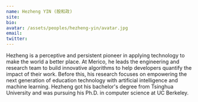 ```yaml
---
name: Hezheng YIN (殷和政)
site: 
bio: 
avatar: /assets/peoples/hezheng-yin/avatar.jpg
email: 
twitter: 
---
```


Hezheng is a perceptive and persistent pioneer in applying technology to make the world a better place. At Merico, he leads the engineering and research team to build innovative algorithms to help developers quantify the impact of their work. Before this, his research focuses on empowering the next generation of education technology with artificial intelligence and machine learning. Hezheng got his bachelor's degree from Tsinghua University and was pursuing his Ph.D. in computer science at UC Berkeley.
